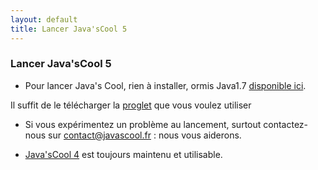 ```yaml
---
layout: default
title: Lancer Java'sCool 5
---
```


###  Lancer Java'sCool 5

* Pour lancer Java's Cool, rien à installer, ormis Java1.7 [disponible ici](http://www.java.com/fr/download). 

Il suffit de le télécharger la [proglet](../wproglets/index.html) que vous voulez utiliser

* Si vous expérimentez un problème au lancement, surtout contactez-nous sur [contact@javascool.fr](mailto:contact@javascool.fr) : nous vous aiderons.

* [Java'sCool 4](http://javascool.gforge.inria.fr/v4) est toujours maintenu et utilisable.

